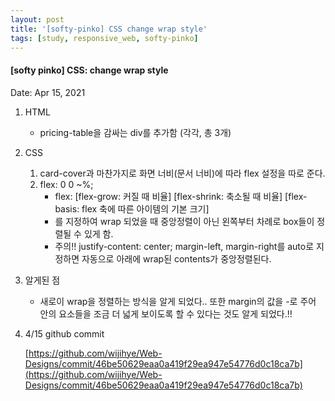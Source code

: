 ```yaml
---
layout: post
title: '[softy-pinko] CSS change wrap style'
tags: [study, responsive_web, softy-pinko]
---
```


#### [softy pinko] CSS: change wrap style

Date: Apr 15, 2021

1. HTML

   - pricing-table을 감싸는 div를 추가함 (각각, 총 3개)

2. CSS

   1. card-cover과 마찬가지로 화면 너비(문서 너비)에 따라 flex 설정을 따로 준다.
   2. flex: 0 0 ~%;
      - flex: [flex-grow: 커질 때 비율] [flex-shrink: 축소될 때 비율] [flex-basis: flex 축에 따른 아이템의 기본 크기]
      - 를 지정하여 wrap 되었을 때 중앙정렬이 아닌 왼쪽부터 차례로 box들이 정렬될 수 있게 함.
      - 주의!! justify-content: center; margin-left, margin-right를 auto로 지정하면 자동으로 아래에 wrap된 contents가 중앙정렬된다.

3. 알게된 점

   - 새로이 wrap을 정렬하는 방식을 알게 되었다.. 또한 margin의 값을 -로 주어 안의 요소들을 조금 더 넓게 보이도록 할 수 있다는 것도 알게 되었다.!!

4. 4/15 github commit

   [https://github.com/wijihye/Web-Designs/commit/46be50629eaa0a419f29ea947e54776d0c18ca7b](https://github.com/wijihye/Web-Designs/commit/46be50629eaa0a419f29ea947e54776d0c18ca7b)
